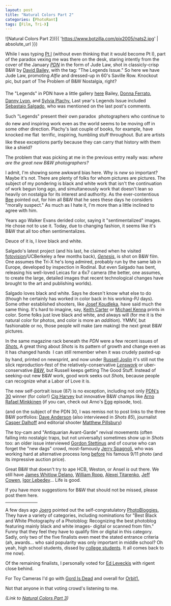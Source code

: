 ```yaml
---
layout: post
title: "Natural Colors Part 2"
categories: [PhotoRant]
tags: [Film, Tri-X]
---
```



![Natural Colors Part 2]({{ 'https://www.botzilla.com/pix2005/nats2.jpg' | absolute_url }})


While I was typing <a href="{{ site.baseurl }}{% post_url 2005-03-23-Natural-Colors %}">Pt I</a> (without even thinking that it would become Pt I), part of the paradox vexing me was there on the desk, staring intently from the cover of the January <a href="http://www.pdnonline.com/"><cite>PDN</cite></a> in the form of Jude Law, shot in classicly-crisp B&W by <a href="www.davidbaileyphotography.com/">David Bailey,</a> with the tag: "The Legends Issue." So here we have Jude Law, promoting <cite>Alfie</cite> and dressed-up in 60's Saville Row. Knockout pic, but &#151; part of The Problem of B&W Nostalgia, right?

<!--more-->
The "Legends" in PDN have a little gallery <a href="http://www.pdnonline.com/photodistrictnews/feature/article_display.jsp?vnu_content_id=1000768964">here</a> &#151; Bailey, <a href="http://digitaljournalist.org/issue0205/donna_intro.htm">Donna Ferrato</a>, <a href="http://www.brown.edu/Facilities/David_Winton_Bell_Gallery/lyon.html">Danny Lyon</a>, and <a href="http://www.junebateman.com/artists/plachy/abt.html">Sylvia Plachy.</a> Last year's Legends Issue included <a href="http://www.terra.com.br/sebastiaosalgado/">Sebastaio Salgado</a>, who was mentioned on the last post's comments. 

Such "Legends" present their own paradox &#151; photographers who continue to do new and inspiring work even as the world seems to be moving off in some other direction. Plachy's last couple of books, for example, have knocked me flat &#151; terrific, inspiring, humbling stuff throughout. But are artists like these exceptions partly because they can carry that history with them like a shield?

The problem that was picking at me in the previous entry really was: <i>where are the great new B&W photographers?</i>

I admit, I'm showing some awkward bias here. Why is <i>new</i> so important? Maybe it's not. There are plenty of folks for whom pictures are pictures. The subject of my pondering is black and white work that isn't the continuation of work begun long ago, and simultaneously work that doesn't lean so heavily on nostalgia for its interest and authority. As the ever-contentious <a href="http://www.beeflowers.com/">Bee</a> pointed out, for him all B&W that he sees these days he considers "morally suspect." As much as I hate it, I'm more than a little inclined to agree with him.

Years ago Walker Evans derided color, saying it "sentimentalized" images. He chose not to use it. Today, due to changing fashion, it seems like it's B&W that all too often sentimentalizes.

Deuce of it is, I <i>love</i> black and white.

Salgado's latest project (and his last, he claimed when he visited <a href="http://www.fotovision.org/pages/home.php">fotovision</a>/UCBerkeley a few months back), <a href="http://www.guardian.co.uk/arts/salgado"><cite>Genesis</cite></a>, is shot on B&W film. One assumes the Tri-X he's long admired, probably run by the same lab in Europe, developed by inspection in Rodinal. But even Salgado has bent, releasing his well-loved Leicas for a 6x7 camera (the better, one assumes, to create the large, detailed images that recent technological changes have brought to the art and publishing worlds).

Salgado loves black and white. Says he doesn't know what else to do (though he certainly has worked in color back in his working-PJ days). Some other established shooters, like <a href="http://www.magnumphotos.com/c/htm/TreePf_MAG.aspx?Stat=Photographers_Portfolio&E=29YL53UIS@8">Josef Koudleka,</a> have said much the same thing. It's hard to imagine, say, <a href="http://www.keithcarterphotographs.com/">Keith Carter</a> or <a href="http://www.michaelkenna.net/">Michael Kenna</a> prints in color. Some folks just love black and white, and always will (for me it is the natural color for photos, and color is more an <i>addition</i>). YMMV, but fashionable or no, those people will make (are making) the next great B&W pictures.

In the same magazine rack beneath the <cite>PDN</cite> were a few recent issues of <a href="http://www.shotsmag.com/"><cite>Shots.</cite></a> A great thing about <cite>Shots</cite> is its pattern of growth and change even as it has changed hands &#151; I can still remember when it was crudely pasted-up by hand, printed on newsprint, and now under <a href="http://www.russelljoslin.com/">Russell Joslin</a> it's still not the slick reproduction-fest of the relatively-conservative <a href="http://www.lenswork.com/"><cite>Lenswork</cite></a> or uber-conservative <a href="www.bandwmag.com"><cite>B&W</cite></a>, but Russell keeps getting The Good Stuff. Instead of seeking-out new B&W work, good work seeks out <cite>Shots,</cite> because people can recognize what a Labor of Love it is.

The new self-portrait issue (87) is no exception, including not only <a href="http://pdngallery.com/gallery/pdns30/2005/index.htm">PDN's 30</a> winner (for color!) <a href="http://www.cigharvey.com/">Cig Harvey</a> but innovative B&W champs like <a href="http://www.arnorafaelminkkinen.org/">Arno Rafael Minkkinen</a> (if you can, check out Arno's <a href="http://www.pbs.org/wnet/egg/index.html">Egg</a> episode, too).

(and on the subject of the PDN 30, I was remiss not to post links to the three B&W portfolios: <a href="http://www.dbanderson.com/">Dave Anderson</a> (also interviewed in <cite>Shots 85</cite>), journalist <a href="http://www.casperdalhoff.com">Casper Dalhoff</a> and editorial shooter <a href="http://www.matthewpillsbury.com">Matthew Pillsbury</a>)

The toy-cam and "Antiquarian Avant-Garde" revival movements (often falling into nostalgic traps, but not universally) sometimes show up in <cite>Shots</cite> too: an older issue interviewed <a href="http://www.eyecaramba.com">Gordon Stettinus</a> and of course who can forget the "new dags" crowd, most-famously <a href="http://www.newdags.com/jerry.html">Jerry Spagnoli,</a> who was working hard at alternative process long <a href="http://www.iphotocentral.com/news/issue_view.php/24/26">before</a> his famous 9/11 photo (and its impressive auction price).

Great B&W that doesn't try to ape HCB, Weston, or Ansel <i>is</i> out there. We still have <a href="http://www.digitaljournalist.org/issue0501/delano.html">James Whitlow Delano</a>, <a href="http://w.ropp.free.fr/">William Ropp</a>, <a href="http://www.lensculture.com/titarenko.html">Alexei Titarenko</a>, <a href="http://www.lensculture.com/cowen.html">Jeff Cowen</a>, <a href="http://www.mdf.ru/english/special/project24/spbaroque/">Igor Lebedev</a>... Life is good.

If you have more suggestions for B&W that should not be missed, please post them here.

<hr align="center" width="20%">

A few days ago <a href="http://www.jmcolberg.com/weblog/archives/001517.html">Joerg</a> pointed out the self-congratulatory <a href="http://www.photobloggies.org/">PhotoBloggies.</a> They have a variety of categories, including nominations for "Best Black and White Photography of a Photoblog: Recognizing the best photoblog featuring mainly black and white images- digital or scanned from film." Funny that they feel they have to qualify film or digital in this category. Sadly, only two of the five finalists even meet the stated entrance criteria (ah, awards... who said popularity was only important in middle school? Oh yeah, high school students, dissed by <a href="http://odds-and-ends.net/archives/2005/03/11/index.html">college students</a>. It all comes back to me now).

Of the remaining finalists, I personally voted for <a href="http://leveckis.net/journal/">Ed Leveckis</a> with <a hrf="http://mute.rigent.com">rigent</a> close behind.

For Toy Cameras I'd go with <a href="http://gordisdead.blogspot.com/">Gord Is Dead</a> and overall for <a href="http://orbit1.com/">Orbit1.</a>

Not that anyone in that voting crowd's listening to me.


<i>(Link to <a href="{{ site.baseurl }}{% post_url 2005-05-18-Natural-Colors-Part-3-and-counting %}">Natural Colors Part 3</a>)</i>
